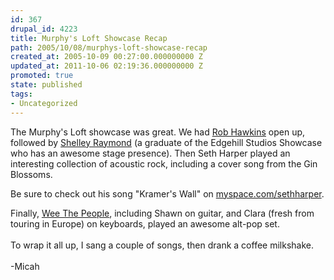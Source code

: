 ```yaml
---
id: 367
drupal_id: 4223
title: Murphy's Loft Showcase Recap
path: 2005/10/08/murphys-loft-showcase-recap
created_at: 2005-10-09 00:27:00.000000000 Z
updated_at: 2011-10-06 02:19:36.000000000 Z
promoted: true
state: published
tags:
- Uncategorized
---
```

The Murphy's Loft showcase was great. We had <a href="http://www.robhawkins.com/">Rob Hawkins</a> open up, followed by <a href="http://www.myspace.com/shelleyraymond">Shelley Raymond</a> (a graduate of the Edgehill Studios Showcase who has an awesome stage presence). Then Seth Harper played an interesting collection of acoustic rock, including a cover song from the Gin Blossoms. 

Be sure to check out his song "Kramer's Wall" on <a href="http://www.myspace.com/sethharper">myspace.com/sethharper</a>. 

Finally, <a href="http://www.weethepeople.us/">Wee The People</a>, including Shawn on guitar, and Clara (fresh from touring in Europe) on keyboards, played an awesome alt-pop set.<br /><br />To wrap it all up, I sang a couple of songs, then drank a coffee milkshake.<br /><br />-Micah
